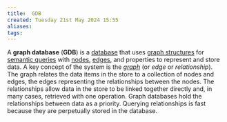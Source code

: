 ```yaml
---
title:  GDB
created: Tuesday 21st May 2024 15:55
aliases: 
tags: 
---
```

A **graph database** (**GDB**) is a [database](https://en.wikipedia.org/wiki/Database) that uses [graph structures](https://en.wikipedia.org/wiki/Graph_(data_structure) "Graph (data structure)") for [semantic queries](https://en.wikipedia.org/wiki/Semantic_query "Semantic query") with [nodes](https://en.wikipedia.org/wiki/Node_(graph_theory) "Node (graph theory)"), [edges](https://en.wikipedia.org/wiki/Edge_(graph_theory) "Edge (graph theory)"), and properties to represent and store data. A key concept of the system is the _[graph](https://en.wikipedia.org/wiki/Graph_(discrete_mathematics) "Graph (discrete mathematics)")_ (or _edge_ or _relationship_). The graph relates the data items in the store to a collection of nodes and edges, the edges representing the relationships between the nodes. The relationships allow data in the store to be linked together directly and, in many cases, retrieved with one operation. Graph databases hold the relationships between data as a priority. Querying relationships is fast because they are perpetually stored in the database. 



